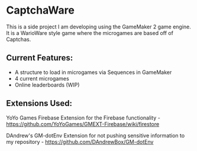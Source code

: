 # CaptchaWare

This is a side project I am developing using the GameMaker 2 game engine. It is a WarioWare style game where the microgames are based off of Captchas.

## Current Features:
* A structure to load in microgames via Sequences in GameMaker
* 4 current microgames
* Online leaderboards (WIP)

## Extensions Used:

YoYo Games Firebase Extension for the Firebase functionality - https://github.com/YoYoGames/GMEXT-Firebase/wiki/firestore

DAndrew's GM-dotEnv Extension for not pushing sensitive information to my repository - https://github.com/DAndrewBox/GM-dotEnv
